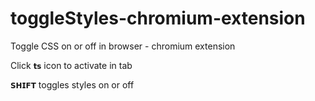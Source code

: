 toggleStyles-chromium-extension
===============================

Toggle CSS on or off in browser - chromium extension

Click `𝘁𝘀` icon to activate in tab

`𝗦𝗛𝗜𝗙𝗧` toggles styles on or off
